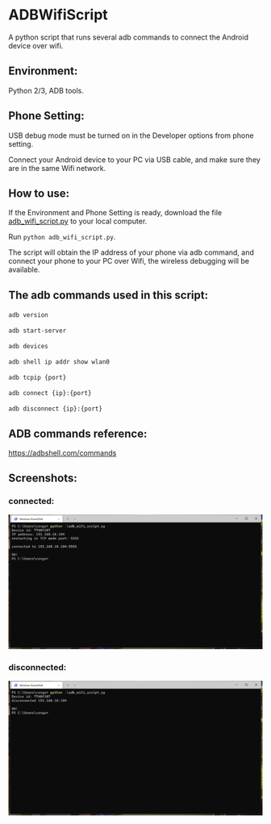# ADBWifiScript
A python script that runs several adb commands to connect the Android device over wifi.

## Environment:

Python 2/3, ADB tools.

## Phone Setting:

USB debug mode must be turned on in the Developer options from phone setting.

Connect your Android device to your PC via USB cable, and make sure they are in the same Wifi network.

## How to use:

If the Environment and Phone Setting is ready, download the file [adb_wifi_script.py](https://github.com/congshengwu/ADBWifiScript/blob/master/adb_wifi_script.py) to your local computer.

Run `python adb_wifi_script.py`.

The script will obtain the IP address of your phone via adb command, and connect your phone to your PC over Wifi, the wireless debugging will be available.

## The adb commands used in this script:

`adb version`

`adb start-server`

`adb devices`

`adb shell ip addr show wlan0`

`adb tcpip {port}`

`adb connect {ip}:{port}`

`adb disconnect {ip}:{port}`

## ADB commands reference:

https://adbshell.com/commands

## Screenshots:

### connected:
![Connected](https://raw.githubusercontent.com/congshengwu/ADBWifiScript/master/connected.png)

### disconnected:
![Disconnected](https://raw.githubusercontent.com/congshengwu/ADBWifiScript/master/disconnected.png)
